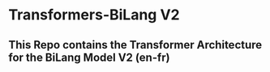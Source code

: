 # Transformers-BiLang V2

## This Repo contains the Transformer Architecture for the BiLang Model V2 (en-fr)